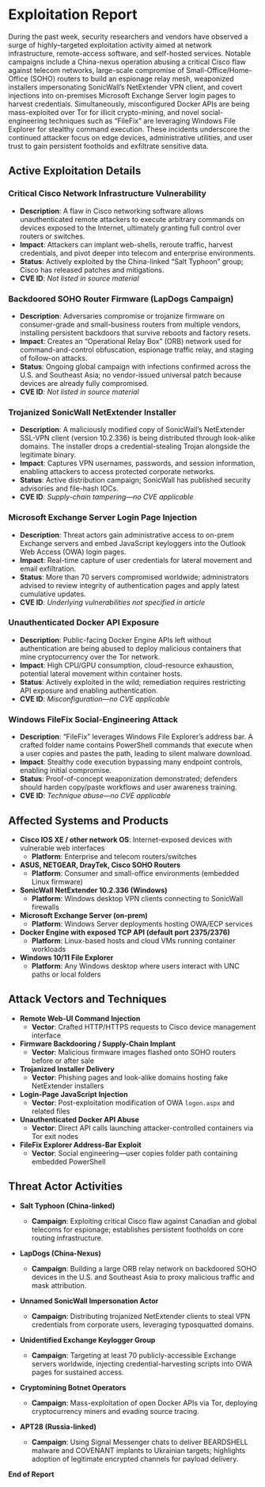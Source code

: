 # Exploitation Report

During the past week, security researchers and vendors have observed a surge of highly–targeted exploitation activity aimed at network infrastructure, remote-access software, and self-hosted services. Notable campaigns include a China-nexus operation abusing a critical Cisco flaw against telecom networks, large-scale compromise of Small-Office/Home-Office (SOHO) routers to build an espionage relay mesh, weaponized installers impersonating SonicWall’s NetExtender VPN client, and covert injections into on-premises Microsoft Exchange Server login pages to harvest credentials. Simultaneously, misconfigured Docker APIs are being mass-exploited over Tor for illicit crypto-mining, and novel social-engineering techniques such as “FileFix” are leveraging Windows File Explorer for stealthy command execution. These incidents underscore the continued attacker focus on edge devices, administrative utilities, and user trust to gain persistent footholds and exfiltrate sensitive data.

## Active Exploitation Details

### Critical Cisco Network Infrastructure Vulnerability
- **Description**: A flaw in Cisco networking software allows unauthenticated remote attackers to execute arbitrary commands on devices exposed to the Internet, ultimately granting full control over routers or switches.  
- **Impact**: Attackers can implant web-shells, reroute traffic, harvest credentials, and pivot deeper into telecom and enterprise environments.  
- **Status**: Actively exploited by the China-linked “Salt Typhoon” group; Cisco has released patches and mitigations.  
- **CVE ID**: *Not listed in source material*

### Backdoored SOHO Router Firmware (LapDogs Campaign)
- **Description**: Adversaries compromise or trojanize firmware on consumer-grade and small-business routers from multiple vendors, installing persistent backdoors that survive reboots and factory resets.  
- **Impact**: Creates an “Operational Relay Box” (ORB) network used for command-and-control obfuscation, espionage traffic relay, and staging of follow-on attacks.  
- **Status**: Ongoing global campaign with infections confirmed across the U.S. and Southeast Asia; no vendor-issued universal patch because devices are already fully compromised.  
- **CVE ID**: *Not listed in source material*

### Trojanized SonicWall NetExtender Installer
- **Description**: A maliciously modified copy of SonicWall’s NetExtender SSL-VPN client (version 10.2.336) is being distributed through look-alike domains. The installer drops a credential-stealing Trojan alongside the legitimate binary.  
- **Impact**: Captures VPN usernames, passwords, and session information, enabling attackers to access protected corporate networks.  
- **Status**: Active distribution campaign; SonicWall has published security advisories and file-hash IOCs.  
- **CVE ID**: *Supply-chain tampering—no CVE applicable*

### Microsoft Exchange Server Login Page Injection
- **Description**: Threat actors gain administrative access to on-prem Exchange servers and embed JavaScript keyloggers into the Outlook Web Access (OWA) login pages.  
- **Impact**: Real-time capture of user credentials for lateral movement and email exfiltration.  
- **Status**: More than 70 servers compromised worldwide; administrators advised to review integrity of authentication pages and apply latest cumulative updates.  
- **CVE ID**: *Underlying vulnerabilities not specified in article*

### Unauthenticated Docker API Exposure
- **Description**: Public-facing Docker Engine APIs left without authentication are being abused to deploy malicious containers that mine cryptocurrency over the Tor network.  
- **Impact**: High CPU/GPU consumption, cloud-resource exhaustion, potential lateral movement within container hosts.  
- **Status**: Actively exploited in the wild; remediation requires restricting API exposure and enabling authentication.  
- **CVE ID**: *Misconfiguration—no CVE applicable*

### Windows FileFix Social-Engineering Attack
- **Description**: “FileFix” leverages Windows File Explorer’s address bar. A crafted folder name contains PowerShell commands that execute when a user copies and pastes the path, leading to silent malware download.  
- **Impact**: Stealthy code execution bypassing many endpoint controls, enabling initial compromise.  
- **Status**: Proof-of-concept weaponization demonstrated; defenders should harden copy/paste workflows and user awareness training.  
- **CVE ID**: *Technique abuse—no CVE applicable*

## Affected Systems and Products

- **Cisco IOS XE / other network OS**: Internet-exposed devices with vulnerable web interfaces  
  - **Platform**: Enterprise and telecom routers/switches  
- **ASUS, NETGEAR, DrayTek, Cisco SOHO Routers**  
  - **Platform**: Consumer and small-office environments (embedded Linux firmware)  
- **SonicWall NetExtender 10.2.336 (Windows)**  
  - **Platform**: Windows desktop VPN clients connecting to SonicWall firewalls  
- **Microsoft Exchange Server (on-prem)**  
  - **Platform**: Windows Server deployments hosting OWA/ECP services  
- **Docker Engine with exposed TCP API (default port 2375/2376)**  
  - **Platform**: Linux-based hosts and cloud VMs running container workloads  
- **Windows 10/11 File Explorer**  
  - **Platform**: Any Windows desktop where users interact with UNC paths or local folders  

## Attack Vectors and Techniques

- **Remote Web-UI Command Injection**  
  - **Vector**: Crafted HTTP/HTTPS requests to Cisco device management interface  
- **Firmware Backdooring / Supply-Chain Implant**  
  - **Vector**: Malicious firmware images flashed onto SOHO routers before or after sale  
- **Trojanized Installer Delivery**  
  - **Vector**: Phishing pages and look-alike domains hosting fake NetExtender installers  
- **Login-Page JavaScript Injection**  
  - **Vector**: Post-exploitation modification of OWA `logon.aspx` and related files  
- **Unauthenticated Docker API Abuse**  
  - **Vector**: Direct API calls launching attacker-controlled containers via Tor exit nodes  
- **FileFix Explorer Address-Bar Exploit**  
  - **Vector**: Social engineering—user copies folder path containing embedded PowerShell  

## Threat Actor Activities

- **Salt Typhoon (China-linked)**  
  - **Campaign**: Exploiting critical Cisco flaw against Canadian and global telecoms for espionage; establishes persistent footholds on core routing infrastructure.  

- **LapDogs (China-Nexus)**  
  - **Campaign**: Building a large ORB relay network on backdoored SOHO devices in the U.S. and Southeast Asia to proxy malicious traffic and mask attribution.  

- **Unnamed SonicWall Impersonation Actor**  
  - **Campaign**: Distributing trojanized NetExtender clients to steal VPN credentials from corporate users, leveraging typosquatted domains.  

- **Unidentified Exchange Keylogger Group**  
  - **Campaign**: Targeting at least 70 publicly-accessible Exchange servers worldwide, injecting credential-harvesting scripts into OWA pages for sustained access.  

- **Cryptomining Botnet Operators**  
  - **Campaign**: Mass-exploitation of open Docker APIs via Tor, deploying cryptocurrency miners and evading source tracing.  

- **APT28 (Russia-linked)**  
  - **Campaign**: Using Signal Messenger chats to deliver BEARDSHELL malware and COVENANT implants to Ukrainian targets; highlights adoption of legitimate encrypted channels for payload delivery.  

**End of Report**
